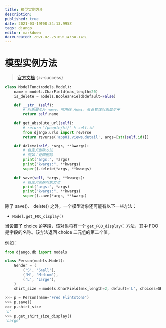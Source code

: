 ```yaml
---
title: 模型实例方法
description: 
published: true
date: 2021-03-19T08:34:13.995Z
tags: django
editor: markdown
dateCreated: 2021-02-25T09:14:38.140Z
---
```


# 模型实例方法

> [官方文档](https://docs.djangoproject.com/zh-hans/3.1/ref/models/instances/#model-instance-methods)
{.is-success}


```python
class ModelFunc(models.Model):
    name = models.CharField(max_length=20)
    is_delete = models.BooleanField(default=False)

    def __str__(self):
        # 对象展示为 name，可用在 Admin 后台管理对象显示中
        return self.name

    def get_absolute_url(self):
        # return "/people/%i/" % self.id
        from django.urls import reverse
        return reverse('app01.views.detail', args=[str(self.id)])

    def delete(self, *args, **kwargs):
        # 自定义删除方法
        # 例如：逻辑删除
        print("args:", *args)
        print("kwargs:", **kwargs)
        super().delete(*args, **kwargs)

    def save(self, *args, **kwargs):
        # 自定义保存对象方法
        print("args:", *args)
        print("kwargs:", **kwargs)
        super().save(*args, **kwargs)
```

除了 save()、 delete() 之外，一个模型对象还可能有以下一些方法：

- `Model.get_FOO_display()`

当设置了 choice 的字段，该对象将有一个 `get_FOO_display()` 方法，其中 FOO 是字段的名称。该方法返回 choice 二元组的第二个值。

例如：

```python
from django.db import models

class Person(models.Model):
    Gender = (
        ('S', 'Small'),
        ('M', 'Medium'),
        ('L', 'Large'),
    )
    shirt_size = models.CharField(max_length=2, default='L', choices=SHIRT_SIZES)
    
>>> p = Person(name="Fred Flintstone")
>>> p.save()
>>> p.shirt_size
'L'
>>> p.get_shirt_size_display()
'Large'
```



